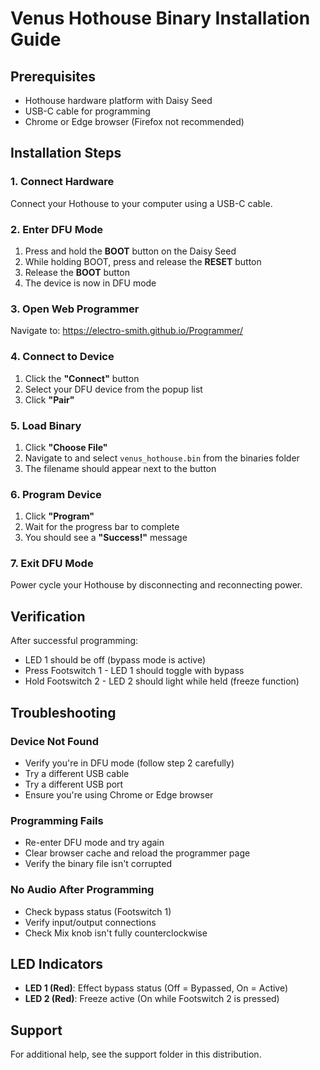 # Venus Hothouse Binary Installation Guide

## Prerequisites
- Hothouse hardware platform with Daisy Seed
- USB-C cable for programming  
- Chrome or Edge browser (Firefox not recommended)

## Installation Steps

### 1. Connect Hardware
Connect your Hothouse to your computer using a USB-C cable.

### 2. Enter DFU Mode
1. Press and hold the **BOOT** button on the Daisy Seed
2. While holding BOOT, press and release the **RESET** button
3. Release the **BOOT** button
4. The device is now in DFU mode

### 3. Open Web Programmer
Navigate to: https://electro-smith.github.io/Programmer/

### 4. Connect to Device
1. Click the **"Connect"** button
2. Select your DFU device from the popup list
3. Click **"Pair"**

### 5. Load Binary
1. Click **"Choose File"**
2. Navigate to and select `venus_hothouse.bin` from the binaries folder
3. The filename should appear next to the button

### 6. Program Device
1. Click **"Program"**
2. Wait for the progress bar to complete
3. You should see a **"Success!"** message

### 7. Exit DFU Mode
Power cycle your Hothouse by disconnecting and reconnecting power.

## Verification
After successful programming:
- LED 1 should be off (bypass mode is active)
- Press Footswitch 1 - LED 1 should toggle with bypass
- Hold Footswitch 2 - LED 2 should light while held (freeze function)

## Troubleshooting

### Device Not Found
- Verify you're in DFU mode (follow step 2 carefully)
- Try a different USB cable
- Try a different USB port
- Ensure you're using Chrome or Edge browser

### Programming Fails
- Re-enter DFU mode and try again
- Clear browser cache and reload the programmer page
- Verify the binary file isn't corrupted

### No Audio After Programming
- Check bypass status (Footswitch 1)
- Verify input/output connections
- Check Mix knob isn't fully counterclockwise

## LED Indicators
- **LED 1 (Red)**: Effect bypass status (Off = Bypassed, On = Active)
- **LED 2 (Red)**: Freeze active (On while Footswitch 2 is pressed)

## Support
For additional help, see the support folder in this distribution.